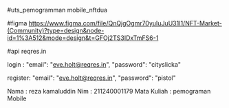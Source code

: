 

#uts_pemogramman mobile_nftdua

#figma https://www.figma.com/file/QnQjgOgmr70yuIuJuU31I1/NFT-Market-(Community)?type=design&node-id=1%3A512&mode=design&t=GFOj2TS3IDxTmFS6-1

#api reqres.in

login :   "email": "eve.holt@reqres.in",
          "password": "cityslicka"
          
register:   "email": "eve.holt@reqres.in",
            "password": "pistol" 
            
Nama : reza kamaluddin Nim : 211240001179 Mata Kuliah : pemograman Mobile
